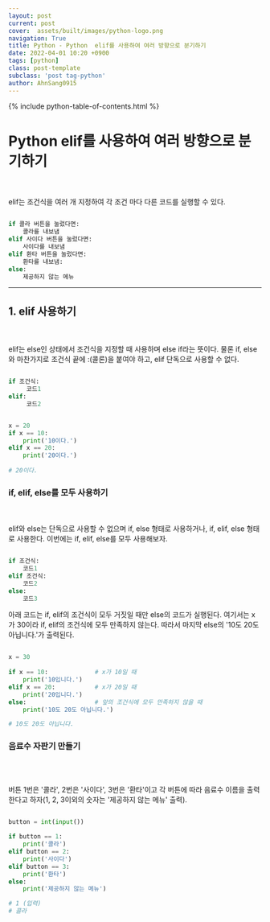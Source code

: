 ```yaml
---
layout: post
current: post
cover:  assets/built/images/python-logo.png
navigation: True
title: Python - Python  elif를 사용하여 여러 방향으로 분기하기
date: 2022-04-01 10:20 +0900
tags: [python]
class: post-template
subclass: 'post tag-python'
author: AhnSang0915
---
```


{% include python-table-of-contents.html %}

# Python elif를 사용하여 여러 방향으로 분기하기
<br>
<br>
elif는 조건식을 여러 개 지정하여 각 조건 마다 다른 코드를 실행할 수 있다.

~~~python

if 콜라 버튼을 눌렀다면:
    콜라를 내보냄
elif 사이다 버튼을 눌렀다면:
    사이다를 내보냄
elif 환타 버튼을 눌렀다면:
    환타를 내보냄:
else:
    제공하지 않는 메뉴

~~~

---

## 1. elif 사용하기
<br>
<br>
elif는 else인 상태에서 조건식을 지정할 때 사용하며 else if라는 뜻이다. 물론 if, else와 마찬가지로 조건식 끝에 :(콜론)을 붙여야 하고, elif 단독으로 사용할 수 없다.

~~~python

if 조건식:
     코드1
elif:
     코드2

~~~

~~~python

x = 20
if x == 10:
    print('10이다.')
elif x == 20:
    print('20이다.')
    
# 20이다.

~~~

### if, elif, else를 모두 사용하기

<br>
<br>
elif와 else는 단독으로 사용할 수 없으며 if, else 형태로 사용하거나, if, elif, else 형태로 사용한다. 이번에는 if, elif, else를 모두 사용해보자.

~~~python

if 조건식:
    코드1
elif 조건식:
    코드2
else:
    코드3  

~~~

아래 코드는 if, elif의 조건식이 모두 거짓일 때만 else의 코드가 실행된다. 여기서는 x가 30이라 if, elif의 조건식에 모두 만족하지 않는다. 따라서 마지막 else의 '10도 20도 아닙니다.'가 출력된다.

~~~python

x = 30
 
if x == 10:             # x가 10일 때
    print('10입니다.')
elif x == 20:           # x가 20일 때
    print('20입니다.')
else:                   # 앞의 조건식에 모두 만족하지 않을 때
    print('10도 20도 아닙니다.') 

# 10도 20도 아닙니다.

~~~


### 음료수 자판기 만들기

<br>
<br>

버튼 1번은 '콜라', 2번은 '사이다', 3번은 '환타'이고 각 버튼에 따라 음료수 이름을 출력한다고 하자(1, 2, 3이외의 숫자는 '제공하지 않는 메뉴' 출력).

~~~python

button = int(input())
 
if button == 1:
    print('콜라')
elif button == 2:
    print('사이다')
elif button == 3:
    print('환타')
else:
    print('제공하지 않는 메뉴')

# 1 (입력)
# 콜라

~~~

